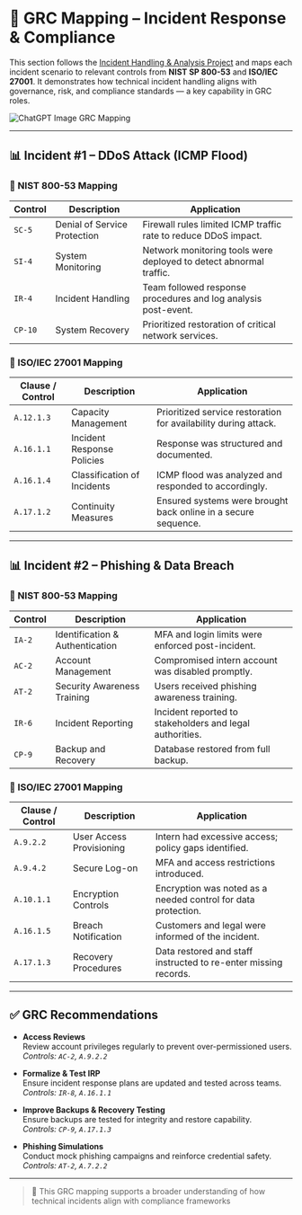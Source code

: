 # 📑 GRC Mapping – Incident Response & Compliance

This section follows the [Incident Handling & Analysis Project](https://github.com/ghatell/incident-handling-analysis) and maps each incident scenario to relevant controls from **NIST SP 800-53** and **ISO/IEC 27001**. It demonstrates how technical incident handling aligns with governance, risk, and compliance standards — a key capability in GRC roles.

![ChatGPT Image GRC Mapping](https://github.com/user-attachments/assets/68316207-96f6-4f08-91d5-f8cdeb7b9626)

---

## 📊 Incident #1 – DDoS Attack (ICMP Flood)

### 🔐 NIST 800-53 Mapping

| **Control** | **Description** | **Application** |
|------------|------------------|-----------------|
| `SC-5` | Denial of Service Protection | Firewall rules limited ICMP traffic rate to reduce DDoS impact. |
| `SI-4` | System Monitoring | Network monitoring tools were deployed to detect abnormal traffic. |
| `IR-4` | Incident Handling | Team followed response procedures and log analysis post-event. |
| `CP-10` | System Recovery | Prioritized restoration of critical network services. |

### 📘 ISO/IEC 27001 Mapping

| **Clause / Control** | **Description** | **Application** |
|----------------------|------------------|-----------------|
| `A.12.1.3` | Capacity Management | Prioritized service restoration for availability during attack. |
| `A.16.1.1` | Incident Response Policies | Response was structured and documented. |
| `A.16.1.4` | Classification of Incidents | ICMP flood was analyzed and responded to accordingly. |
| `A.17.1.2` | Continuity Measures | Ensured systems were brought back online in a secure sequence. |

---

## 📊 Incident #2 – Phishing & Data Breach

### 🔐 NIST 800-53 Mapping

| **Control** | **Description** | **Application** |
|------------|------------------|-----------------|
| `IA-2` | Identification & Authentication | MFA and login limits were enforced post-incident. |
| `AC-2` | Account Management | Compromised intern account was disabled promptly. |
| `AT-2` | Security Awareness Training | Users received phishing awareness training. |
| `IR-6` | Incident Reporting | Incident reported to stakeholders and legal authorities. |
| `CP-9` | Backup and Recovery | Database restored from full backup. |

### 📘 ISO/IEC 27001 Mapping

| **Clause / Control** | **Description** | **Application** |
|----------------------|------------------|-----------------|
| `A.9.2.2` | User Access Provisioning | Intern had excessive access; policy gaps identified. |
| `A.9.4.2` | Secure Log-on | MFA and access restrictions introduced. |
| `A.10.1.1` | Encryption Controls | Encryption was noted as a needed control for data protection. |
| `A.16.1.5` | Breach Notification | Customers and legal were informed of the incident. |
| `A.17.1.3` | Recovery Procedures | Data restored and staff instructed to re-enter missing records. |

---

## ✅ GRC Recommendations

- **Access Reviews**  
  Review account privileges regularly to prevent over-permissioned users.  
  *Controls: `AC-2`, `A.9.2.2`*

- **Formalize & Test IRP**  
  Ensure incident response plans are updated and tested across teams.  
  *Controls: `IR-8`, `A.16.1.1`*

- **Improve Backups & Recovery Testing**  
  Ensure backups are tested for integrity and restore capability.  
  *Controls: `CP-9`, `A.17.1.3`*

- **Phishing Simulations**  
  Conduct mock phishing campaigns and reinforce credential safety.  
  *Controls: `AT-2`, `A.7.2.2`*

---

> 📂 This GRC mapping supports a broader understanding of how technical incidents align with compliance frameworks
